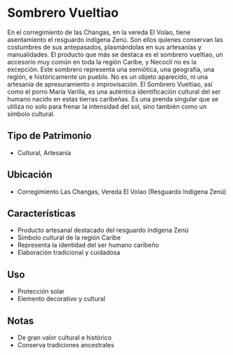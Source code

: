 # Sombrero Vueltiao

En el corregimiento de las Changas, en la vereda El Volao, tiene asentamiento el resguardo indígena Zenú. Son ellos quienes conservan las costumbres de sus antepasados, plasmándolas en sus artesanías y manualidades. El producto que más se destaca es el sombrero vueltiao, un accesorio muy común en toda la región Caribe, y Necoclí no es la excepción. Este sombrero representa una semiótica, una geografía, una región, e históricamente un pueblo. No es un objeto aparecido, ni una artesanía de apresuramiento o improvisación. El Sombrero Vueltiao, así como el porro María Varilla, es una auténtica identificación cultural del ser humano nacido en estas tierras caribeñas. Es una prenda singular que se utiliza no solo para frenar la intensidad del sol, sino también como un símbolo cultural.

## Tipo de Patrimonio
- Cultural, Artesanía

## Ubicación
- Corregimiento Las Changas, Vereda El Volao (Resguardo Indígena Zenú)

## Características
- Producto artesanal destacado del resguardo indígena Zenú
- Símbolo cultural de la región Caribe
- Representa la identidad del ser humano caribeño
- Elaboración tradicional y cuidadosa

## Uso
- Protección solar
- Elemento decorativo y cultural

## Notas
- De gran valor cultural e histórico
- Conserva tradiciones ancestrales 